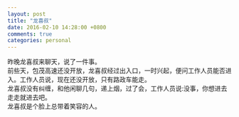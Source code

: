 ```yaml
---
layout: post
title: "龙喜叔"
date: 2016-02-10 14:28:00 +0800
comments: true
categories: personal
---
```

昨晚龙喜叔来聊天，说了一件事。  
前些天，包茂高速还没开放，龙喜叔经过出入口，一时兴起，便问工作人员能否进入。工作人员说，现在还没开放，只有路政车能走。  
龙喜叔没有纠缠，和他闲聊几句，递上烟，过了会，工作人员说:没事，你想进去走走就进去吧。  
龙喜叔是个脸上总带着笑容的人。
